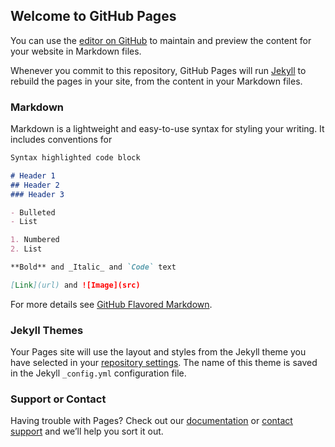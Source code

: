 ## Welcome to GitHub Pages

<script type="text/javascript">
window.mcwcSettings = {
  serviceName: 'widget01.mc-tb.maaiiconnect.com',
};
!function(e,t,c){var n,s=e.getElementsByTagName(t)[0];e.getElementById(c)||(n=e.createElement(t),n.id=c,n.defer=!0,n.src="https://mcwc.mc-tb.maaiiconnect.com/mcwc/mcwc.js",s.parentNode.insertBefore(n,s))}(document,"script", "mcwc-sdk");
</script>
You can use the [editor on GitHub](https://github.com/ayipm800/widgettest02/edit/master/index.md) to maintain and preview the content for your website in Markdown files.

Whenever you commit to this repository, GitHub Pages will run [Jekyll](https://jekyllrb.com/) to rebuild the pages in your site, from the content in your Markdown files.

### Markdown

Markdown is a lightweight and easy-to-use syntax for styling your writing. It includes conventions for

```markdown
Syntax highlighted code block

# Header 1
## Header 2
### Header 3

- Bulleted
- List

1. Numbered
2. List

**Bold** and _Italic_ and `Code` text

[Link](url) and ![Image](src)
```

For more details see [GitHub Flavored Markdown](https://guides.github.com/features/mastering-markdown/).

### Jekyll Themes

Your Pages site will use the layout and styles from the Jekyll theme you have selected in your [repository settings](https://github.com/ayipm800/widgettest02/settings). The name of this theme is saved in the Jekyll `_config.yml` configuration file.

### Support or Contact

Having trouble with Pages? Check out our [documentation](https://help.github.com/categories/github-pages-basics/) or [contact support](https://github.com/contact) and we’ll help you sort it out.
